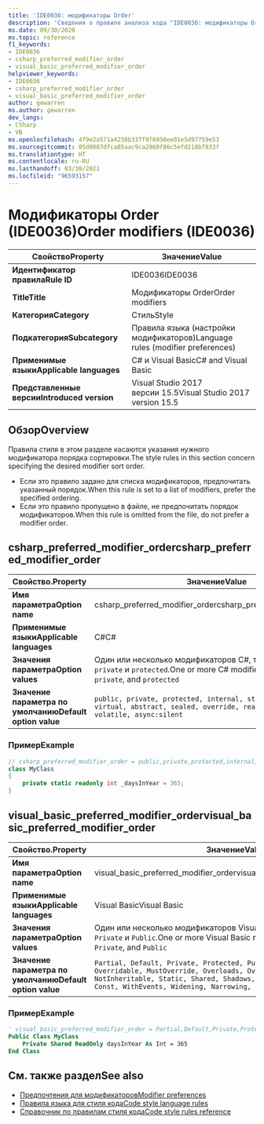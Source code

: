 ```yaml
---
title: 'IDE0036: модификаторы Order'
description: 'Сведения о правиле анализа кода "IDE0036: модификаторы Order"'
ms.date: 09/30/2020
ms.topic: reference
f1_keywords:
- IDE0036
- csharp_preferred_modifier_order
- visual_basic_preferred_modifier_order
helpviewer_keywords:
- IDE0036
- csharp_preferred_modifier_order
- visual_basic_preferred_modifier_order
author: gewarren
ms.author: gewarren
dev_langs:
- CSharp
- VB
ms.openlocfilehash: 4f9e2a571a4238b337f9f6930ee01e5d97759e53
ms.sourcegitcommit: 05d0087dfca85aac9ca2960f86c5efd218bf833f
ms.translationtype: HT
ms.contentlocale: ru-RU
ms.lasthandoff: 03/30/2021
ms.locfileid: "96593157"
---
```

# <a name="order-modifiers-ide0036"></a><span data-ttu-id="69c46-103">Модификаторы Order (IDE0036)</span><span class="sxs-lookup"><span data-stu-id="69c46-103">Order modifiers (IDE0036)</span></span>

|<span data-ttu-id="69c46-104">Свойство</span><span class="sxs-lookup"><span data-stu-id="69c46-104">Property</span></span>|<span data-ttu-id="69c46-105">Значение</span><span class="sxs-lookup"><span data-stu-id="69c46-105">Value</span></span>|
|-|-|
| <span data-ttu-id="69c46-106">**Идентификатор правила**</span><span class="sxs-lookup"><span data-stu-id="69c46-106">**Rule ID**</span></span> | <span data-ttu-id="69c46-107">IDE0036</span><span class="sxs-lookup"><span data-stu-id="69c46-107">IDE0036</span></span> |
| <span data-ttu-id="69c46-108">**Title**</span><span class="sxs-lookup"><span data-stu-id="69c46-108">**Title**</span></span> | <span data-ttu-id="69c46-109">Модификаторы Order</span><span class="sxs-lookup"><span data-stu-id="69c46-109">Order modifiers</span></span> |
| <span data-ttu-id="69c46-110">**Категория**</span><span class="sxs-lookup"><span data-stu-id="69c46-110">**Category**</span></span> | <span data-ttu-id="69c46-111">Стиль</span><span class="sxs-lookup"><span data-stu-id="69c46-111">Style</span></span> |
| <span data-ttu-id="69c46-112">**Подкатегория**</span><span class="sxs-lookup"><span data-stu-id="69c46-112">**Subcategory**</span></span> | <span data-ttu-id="69c46-113">Правила языка (настройки модификаторов)</span><span class="sxs-lookup"><span data-stu-id="69c46-113">Language rules (modifier preferences)</span></span> |
| <span data-ttu-id="69c46-114">**Применимые языки**</span><span class="sxs-lookup"><span data-stu-id="69c46-114">**Applicable languages**</span></span> | <span data-ttu-id="69c46-115">C# и Visual Basic</span><span class="sxs-lookup"><span data-stu-id="69c46-115">C# and Visual Basic</span></span> |
| <span data-ttu-id="69c46-116">**Представленные версии**</span><span class="sxs-lookup"><span data-stu-id="69c46-116">**Introduced version**</span></span> | <span data-ttu-id="69c46-117">Visual Studio 2017 версии 15.5</span><span class="sxs-lookup"><span data-stu-id="69c46-117">Visual Studio 2017 version 15.5</span></span> |

## <a name="overview"></a><span data-ttu-id="69c46-118">Обзор</span><span class="sxs-lookup"><span data-stu-id="69c46-118">Overview</span></span>

<span data-ttu-id="69c46-119">Правила стиля в этом разделе касаются указания нужного модификатора порядка сортировки.</span><span class="sxs-lookup"><span data-stu-id="69c46-119">The style rules in this section concern specifying the desired modifier sort order.</span></span>

- <span data-ttu-id="69c46-120">Если это правило задано для списка модификаторов, предпочитать указанный порядок.</span><span class="sxs-lookup"><span data-stu-id="69c46-120">When this rule is set to a list of modifiers, prefer the specified ordering.</span></span>
- <span data-ttu-id="69c46-121">Если это правило пропущено в файле, не предпочитать порядок модификаторов.</span><span class="sxs-lookup"><span data-stu-id="69c46-121">When this rule is omitted from the file, do not prefer a modifier order.</span></span>

## <a name="csharp_preferred_modifier_order"></a><span data-ttu-id="69c46-122">csharp_preferred_modifier_order</span><span class="sxs-lookup"><span data-stu-id="69c46-122">csharp_preferred_modifier_order</span></span>

|<span data-ttu-id="69c46-123">Свойство.</span><span class="sxs-lookup"><span data-stu-id="69c46-123">Property</span></span>|<span data-ttu-id="69c46-124">Значение</span><span class="sxs-lookup"><span data-stu-id="69c46-124">Value</span></span>|
|-|-|
| <span data-ttu-id="69c46-125">**Имя параметра**</span><span class="sxs-lookup"><span data-stu-id="69c46-125">**Option name**</span></span> | <span data-ttu-id="69c46-126">csharp_preferred_modifier_order</span><span class="sxs-lookup"><span data-stu-id="69c46-126">csharp_preferred_modifier_order</span></span> |
| <span data-ttu-id="69c46-127">**Применимые языки**</span><span class="sxs-lookup"><span data-stu-id="69c46-127">**Applicable languages**</span></span> | <span data-ttu-id="69c46-128">C#</span><span class="sxs-lookup"><span data-stu-id="69c46-128">C#</span></span> |
| <span data-ttu-id="69c46-129">**Значения параметра**</span><span class="sxs-lookup"><span data-stu-id="69c46-129">**Option values**</span></span> | <span data-ttu-id="69c46-130">Один или несколько модификаторов C#, таких как `public`, `private` и `protected`.</span><span class="sxs-lookup"><span data-stu-id="69c46-130">One or more C# modifiers, such as `public`, `private`, and `protected`</span></span> |
| <span data-ttu-id="69c46-131">**Значение параметра по умолчанию**</span><span class="sxs-lookup"><span data-stu-id="69c46-131">**Default option value**</span></span> | `public, private, protected, internal, static, extern, new, virtual, abstract, sealed, override, readonly, unsafe, volatile, async:silent` |

### <a name="example"></a><span data-ttu-id="69c46-132">Пример</span><span class="sxs-lookup"><span data-stu-id="69c46-132">Example</span></span>

```csharp
// csharp_preferred_modifier_order = public,private,protected,internal,static,extern,new,virtual,abstract,sealed,override,readonly,unsafe,volatile,async
class MyClass
{
    private static readonly int _daysInYear = 365;
}
```

## <a name="visual_basic_preferred_modifier_order"></a><span data-ttu-id="69c46-133">visual_basic_preferred_modifier_order</span><span class="sxs-lookup"><span data-stu-id="69c46-133">visual_basic_preferred_modifier_order</span></span>

|<span data-ttu-id="69c46-134">Свойство.</span><span class="sxs-lookup"><span data-stu-id="69c46-134">Property</span></span>|<span data-ttu-id="69c46-135">Значение</span><span class="sxs-lookup"><span data-stu-id="69c46-135">Value</span></span>|
|-|-|
| <span data-ttu-id="69c46-136">**Имя параметра**</span><span class="sxs-lookup"><span data-stu-id="69c46-136">**Option name**</span></span> | <span data-ttu-id="69c46-137">visual_basic_preferred_modifier_order</span><span class="sxs-lookup"><span data-stu-id="69c46-137">visual_basic_preferred_modifier_order</span></span> |
| <span data-ttu-id="69c46-138">**Применимые языки**</span><span class="sxs-lookup"><span data-stu-id="69c46-138">**Applicable languages**</span></span> | <span data-ttu-id="69c46-139">Visual Basic</span><span class="sxs-lookup"><span data-stu-id="69c46-139">Visual Basic</span></span> |
| <span data-ttu-id="69c46-140">**Значения параметра**</span><span class="sxs-lookup"><span data-stu-id="69c46-140">**Option values**</span></span> | <span data-ttu-id="69c46-141">Один или несколько модификаторов Visual Basic, таких как `Partial`, `Private` и `Public`.</span><span class="sxs-lookup"><span data-stu-id="69c46-141">One or more Visual Basic modifiers, such as `Partial`, `Private`, and `Public`</span></span> |
| <span data-ttu-id="69c46-142">**Значение параметра по умолчанию**</span><span class="sxs-lookup"><span data-stu-id="69c46-142">**Default option value**</span></span> | `Partial, Default, Private, Protected, Public, Friend, NotOverridable, Overridable, MustOverride, Overloads, Overrides, MustInherit, NotInheritable, Static, Shared, Shadows, ReadOnly, WriteOnly, Dim, Const, WithEvents, Widening, Narrowing, Custom, Async:silent` |

### <a name="example"></a><span data-ttu-id="69c46-143">Пример</span><span class="sxs-lookup"><span data-stu-id="69c46-143">Example</span></span>

```vb
' visual_basic_preferred_modifier_order = Partial,Default,Private,Protected,Public,Friend,NotOverridable,Overridable,MustOverride,Overloads,Overrides,MustInherit,NotInheritable,Static,Shared,Shadows,ReadOnly,WriteOnly,Dim,Const,WithEvents,Widening,Narrowing,Custom,Async
Public Class MyClass
    Private Shared ReadOnly daysInYear As Int = 365
End Class
```

## <a name="see-also"></a><span data-ttu-id="69c46-144">См. также раздел</span><span class="sxs-lookup"><span data-stu-id="69c46-144">See also</span></span>

- [<span data-ttu-id="69c46-145">Предпочтения для модификаторов</span><span class="sxs-lookup"><span data-stu-id="69c46-145">Modifier preferences</span></span>](modifier-preferences.md)
- [<span data-ttu-id="69c46-146">Правила языка для стиля кода</span><span class="sxs-lookup"><span data-stu-id="69c46-146">Code style language rules</span></span>](language-rules.md)
- [<span data-ttu-id="69c46-147">Справочник по правилам стиля кода</span><span class="sxs-lookup"><span data-stu-id="69c46-147">Code style rules reference</span></span>](index.md)
